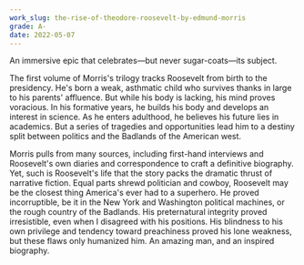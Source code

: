 ```yaml
---
work_slug: the-rise-of-theodore-roosevelt-by-edmund-morris
grade: A-
date: 2022-05-07
---
```


An immersive epic that celebrates—but never sugar-coats—its subject.

<!-- end -->

The first volume of Morris's trilogy tracks Roosevelt from birth to the presidency. He's born a weak, asthmatic child who survives thanks in large to his parents' affluence. But while his body is lacking, his mind proves voracious. In his formative years, he builds his body and develops an interest in science. As he enters adulthood, he believes his future lies in academics. But a series of tragedies and opportunities lead him to a destiny split between politics and the Badlands of the American west.

Morris pulls from many sources, including first-hand interviews and Roosevelt's own diaries and correspondence to craft a definitive biography. Yet, such is Roosevelt's life that the story packs the dramatic thrust of narrative fiction. Equal parts shrewd politician and cowboy, Roosevelt may be the closest thing America's ever had to a superhero. He proved incorruptible, be it in the New York and Washington political machines, or the rough country of the Badlands. His preternatural integrity proved irresistible, even when I disagreed with his positions. His blindness to his own privilege and tendency toward preachiness proved his lone weakness, but these flaws only humanized him. An amazing man, and an inspired biography.
